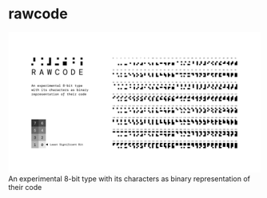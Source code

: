 # rawcode

![](extras/preview.png)
An experimental 8-bit type with its characters as binary representation of their code